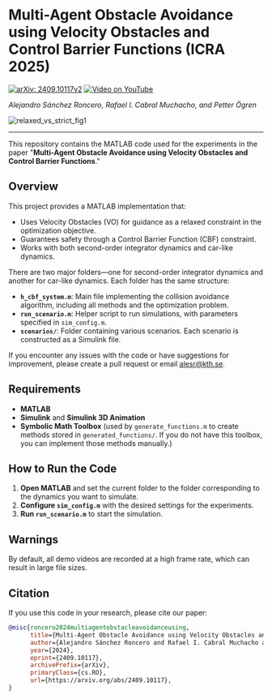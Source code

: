 # Multi-Agent Obstacle Avoidance using Velocity Obstacles and Control Barrier Functions (ICRA 2025)

[![arXiv: 2409.10117v2](https://img.shields.io/badge/arXiv-2409.10117v2-B31B1B.svg)](https://arxiv.org/abs/2409.10117v2)
[![Video on YouTube](https://img.shields.io/badge/YouTube-Video-red.svg)](https://www.youtube.com/watch?v=Ox8v2s17gLw&ab_channel=AlejandroS%C3%A1nchezRoncero)

*Alejandro Sánchez Roncero, Rafael I. Cabral Muchacho, and Petter Ögren*  

![relaxed_vs_strict_fig1](https://github.com/user-attachments/assets/5f4c3729-0595-43f1-8dda-86bcedd6fc30)

---

This repository contains the MATLAB code used for the experiments in the paper "**Multi-Agent Obstacle Avoidance using Velocity Obstacles and Control Barrier Functions**."

## Overview

This project provides a MATLAB implementation that:
- Uses Velocity Obstacles (VO) for guidance as a relaxed constraint in the optimization objective.
- Guarantees safety through a Control Barrier Function (CBF) constraint.
- Works with both second-order integrator dynamics and car-like dynamics.

There are two major folders—one for second-order integrator dynamics and another for car-like dynamics. Each folder has the same structure:
- **`h_cbf_system.m`**: Main file implementing the collision avoidance algorithm, including all methods and the optimization problem.
- **`run_scenario.m`**: Helper script to run simulations, with parameters specified in `sim_config.m`.
- **`scenarios/`**: Folder containing various scenarios. Each scenario is constructed as a Simulink file.

If you encounter any issues with the code or have suggestions for improvement, please create a pull request or email [alesr@kth.se](mailto:alesr@kth.se).

## Requirements

- **MATLAB**
- **Simulink** and **Simulink 3D Animation**  
- **Symbolic Math Toolbox** (used by `generate_functions.m` to create methods stored in `generated_functions/`. If you do not have this toolbox, you can implement those methods manually.)

## How to Run the Code

1. **Open MATLAB** and set the current folder to the folder corresponding to the dynamics you want to simulate.
2. **Configure `sim_config.m`** with the desired settings for the experiments.
3. **Run `run_scenario.m`** to start the simulation.

## Warnings

By default, all demo videos are recorded at a high frame rate, which can result in large file sizes.

## Citation

If you use this code in your research, please cite our paper:

```bibtex
@misc{roncero2024multiagentobstacleavoidanceusing,
      title={Multi-Agent Obstacle Avoidance using Velocity Obstacles and Control Barrier Functions}, 
      author={Alejandro Sánchez Roncero and Rafael I. Cabral Muchacho and Petter Ögren},
      year={2024},
      eprint={2409.10117},
      archivePrefix={arXiv},
      primaryClass={cs.RO},
      url={https://arxiv.org/abs/2409.10117}, 
}
